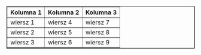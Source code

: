 <!DOCTYPE html>
<html lang="en">
<head>
    <title>My Table</title>
</head>
<body>
<table border="2">
    <thead>
    <tr>
        <th>Kolumna 1</th>
        <th>Kolumna 2</th>
        <th>Kolumna 3</th>
    </tr>
    </thead>
    <tbody>
    <tr>
        <td>wiersz 1</td>
        <td>wiersz 4</td>
        <td>wiersz 7</td>
    </tr>
    <tr>
        <td>wiersz 2</td>
        <td>wiersz 5</td>
        <td>wiersz 8</td>
    </tr>
    <tr>
        <td>wiersz 3</td>
        <td>wiersz 6</td>
        <td>wiersz 9</td>
    </tr>
    </tbody>
</table>
</body>
</html>
